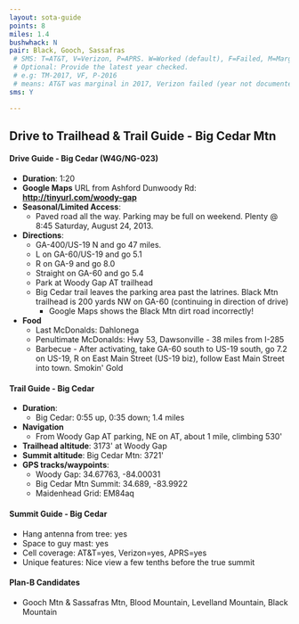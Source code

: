```yaml
---
layout: sota-guide
points: 8
miles: 1.4
bushwhack: N
pair: Black, Gooch, Sassafras
 # SMS: T=AT&T, V=Verizon, P=APRS. W=Worked (default), F=Failed, M=Marginal (some failed).
 # Optional: Provide the latest year checked.
 # e.g: TM-2017, VF, P-2016
 # means: AT&T was marginal in 2017, Verizon failed (year not documented), APRS worked in 2016.
sms: Y

---
```


Drive to Trailhead & Trail Guide - Big Cedar Mtn
--------------------------------------------------------
#### Drive Guide - Big Cedar (W4G/NG-023)
* **Duration**: 1:20
* **Google Maps** URL from Ashford Dunwoody Rd: **http://tinyurl.com/woody-gap**
* **Seasonal/Limited Access**:
    * Paved road all the way.  Parking may be full on weekend. Plenty @ 8:45 Saturday, August 24, 2013.
* **Directions**:
    * GA-400/US-19 N and go 47 miles.
    * L on GA-60/US-19 and go 5.1
    * R on GA-9 and go 8.0
    * Straight on GA-60 and go 5.4
    * Park at Woody Gap AT trailhead
    * Big Cedar trail leaves the parking area past the latrines.  Black Mtn trailhead is 200 yards NW on GA-60 (continuing in direction of drive)
        * Google Maps shows the Black Mtn dirt road incorrectly!
* **Food**
    * Last McDonalds: Dahlonega
    * Penultimate McDonalds: Hwy 53, Dawsonville - 38 miles from I-285
    * Barbecue - After activating, take GA-60 south to US-19 south, go 7.2 on US-19, R on East Main Street (US-19 biz), follow East Main Street into town.  Smokin' Gold


#### Trail Guide - Big Cedar

* **Duration**:
    * Big Cedar: 0:55 up, 0:35 down; 1.4 miles
* **Navigation**
    * From Woody Gap AT parking, NE on AT, about 1 mile, climbing 530'
* **Trailhead altitude**: 3173' at Woody Gap
* **Summit altitude**: Big Cedar Mtn: 3721'
* **GPS tracks/waypoints**:
    * Woody Gap: 34.67763, -84.00031
    * Big Cedar Mtn Summit: 34.689, -83.9922
    * Maidenhead Grid: EM84aq

#### Summit Guide - Big Cedar

* Hang antenna from tree: yes
* Space to guy mast: yes
* Cell coverage: AT&T=yes, Verizon=yes, APRS=yes
* Unique features: Nice view a few tenths before the true summit

#### Plan-B Candidates

* Gooch Mtn & Sassafras Mtn, Blood Mountain, Levelland Mountain, Black Mountain
